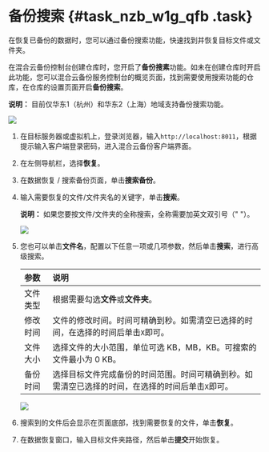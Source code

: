 # 备份搜索 {#task_nzb_w1g_qfb .task}

在恢复已备份的数据时，您可以通过备份搜索功能，快速找到并恢复目标文件或文件夹。

在混合云备份控制台创建仓库时，您开启了**备份搜素**功能。如未在创建仓库时开启此功能，您可以混合云备份服务控制台的概览页面，找到需要使用搜索功能的仓库，在仓库的设置页面开启**备份搜索**。

**说明：** 目前仅华东1（杭州）和华东2（上海）地域支持备份搜索功能。

![](http://static-aliyun-doc.oss-cn-hangzhou.aliyuncs.com/assets/img/40350/154115226021183_zh-CN.png)

1.  在目标服务器或虚拟机上，登录浏览器，输入`http://localhost:8011`，根据提示输入客户端登录密码，进入混合云备份客户端界面。 
2.  在左侧导航栏，选择**恢复**。 
3.  在数据恢复 / 搜索备份页面，单击**搜索备份**。 
4.  输入需要恢复的文件/文件夹名的关键字，单击**搜索**。 

    **说明：** 如果您要按文件/文件夹的全称搜索，全称需要加英文双引号（" "）。

    ![](http://static-aliyun-doc.oss-cn-hangzhou.aliyuncs.com/assets/img/40350/154115226021184_zh-CN.png)

5.  您也可以单击**文件名**，配置以下任意一项或几项参数，然后单击**搜索**，进行高级搜索。 

    |参数|说明|
    |:-|:-|
    |文件类型|根据需要勾选**文件**或**文件夹**。|
    |修改时间|文件的修改时间。时间可精确到秒。如需清空已选择的时间，在选择的时间后单击`X`即可。|
    |文件大小|选择文件的大小范围，单位可选 KB，MB，KB。可搜索的文件最小为 0 KB。|
    |备份时间|选择目标文件完成备份的时间范围。时间可精确到秒。如需清空已选择的时间，在选择的时间后单击`X`即可。|

    ![](http://static-aliyun-doc.oss-cn-hangzhou.aliyuncs.com/assets/img/40350/154115226021185_zh-CN.png)

6.  搜索到的文件后会显示在页面底部，找到需要恢复的文件，单击**恢复**。 
7.  在数据恢复窗口，输入目标文件夹路径，然后单击**提交**开始恢复。 

